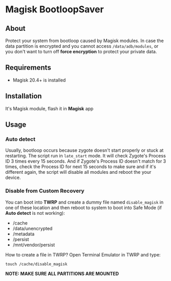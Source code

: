 # Magisk BootloopSaver

## About
Protect your system from bootloop caused by Magisk modules. In case the data partition is encrypted and you cannot access `/data/adb/modules`, or you don't want to turn off **force encryption** to protect your private data.

## Requirements
- Magisk 20.4+ is installed

## Installation
It's Magisk module, flash it in **Magisk** app

## Usage

### Auto detect
Usually, bootloop occurs because zygote doesn't start properly or stuck at restarting. The script run in `late_start` mode. It will check Zygote's Process ID 3 times every 15 seconds.  And if Zygote's Process ID doesn't match for 3 times, check the Process ID for next 15 seconds to make sure and if it's different again, the script will disable all modules and reboot the your device.

### Disable from Custom Recovery


You can boot into **TWRP** and create a dummy file named `disable_magisk` in one of these location and then reboot to system to boot into Safe Mode (if **Auto detect** is not working):
- /cache
- /data/unencrypted
- /metadata
- /persist
- /mnt/vendor/persist

How to create a file in TWRP? Open Terminal Emulator in TWRP and type:

```
touch /cache/disable_magisk
```

**NOTE: MAKE SURE ALL PARTITIONS ARE MOUNTED**
